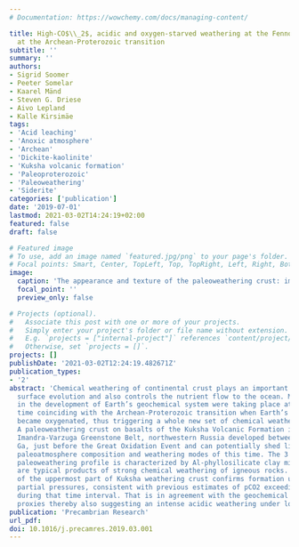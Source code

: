 ```yaml
---
# Documentation: https://wowchemy.com/docs/managing-content/

title: High-CO$\\_2$, acidic and oxygen-starved weathering at the Fennoscandian Shield
  at the Archean-Proterozoic transition
subtitle: ''
summary: ''
authors:
- Sigrid Soomer
- Peeter Somelar
- Kaarel Mänd
- Steven G. Driese
- Aivo Lepland
- Kalle Kirsimäe
tags:
- 'Acid leaching'
- 'Anoxic atmosphere'
- 'Archean'
- 'Dickite-kaolinite'
- 'Kuksha volcanic formation'
- 'Paleoproterozoic'
- 'Paleoweathering'
- 'Siderite'
categories: ['publication']
date: '2019-07-01'
lastmod: 2021-03-02T14:24:19+02:00
featured: false
draft: false

# Featured image
# To use, add an image named `featured.jpg/png` to your page's folder.
# Focal points: Smart, Center, TopLeft, Top, TopRight, Left, Right, BottomLeft, Bottom, BottomRight.
image:
  caption: 'The appearance and texture of the paleoweathering crust: images A, B and C are scans of whole thin sections in ordinary incident light, and the scale bar at the right applies to all three images. The rock is intensely weathered at 1.8 m below the surface (A), with less altered basalt at 5.2 m depth (B), and the least-altered parent rock at 11.5 m depth (C). Amphibole in the basaltic parent rock is altered as evidenced by dissolved edges of the crystals (E, image taken in crossed polars), whereas deeper at 11 m depth, actinolite fibrous overgrowth is evident (F, image taken in crossed polars).'
  focal_point: ''
  preview_only: false

# Projects (optional).
#   Associate this post with one or more of your projects.
#   Simply enter your project's folder or file name without extension.
#   E.g. `projects = ["internal-project"]` references `content/project/deep-learning/index.md`.
#   Otherwise, set `projects = []`.
projects: []
publishDate: '2021-03-02T12:24:19.482671Z'
publication_types:
- '2'
abstract: 'Chemical weathering of continental crust plays an important role in Earth‘s
  surface evolution and also controls the nutrient flow to the ocean. Major changes
  in the development of Earth’s geochemical system were taking place at a critical
  time coinciding with the Archean-Proterozoic transition when Earth’s atmosphere
  became oxygenated, thus triggering a whole new set of chemical weathering reactions.
  A paleoweathering crust on basalts of the Kuksha Volcanic Formation in the Paleoproterozoic
  Imandra-Varzuga Greenstone Belt, northwestern Russia developed between 2.5 and 2.44
  Ga, just before the Great Oxidation Event and can potentially shed light on the
  paleoatmosphere composition and weathering modes of this time. The 3 m-thick Kuksha
  paleoweathering profile is characterized by Al-phyllosilicate clay minerals that
  are typical products of strong chemical weathering of igneous rocks. The mineralogy
  of the uppermost part of Kuksha weathering crust confirms formation under high CO2
  partial pressures, consistent with previous estimates of pCO2 exceeding 0.1 atm
  during that time interval. That is in agreement with the geochemical and mineralogical
  proxies thereby also suggesting an intense acidic weathering under low-oxygen conditions.'
publication: 'Precambrian Research'
url_pdf:
doi: 10.1016/j.precamres.2019.03.001
---
```

